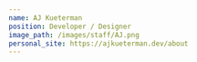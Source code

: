 ```yaml
---
name: AJ Kueterman
position: Developer / Designer
image_path: /images/staff/AJ.png
personal_site: https://ajkueterman.dev/about
---
```

